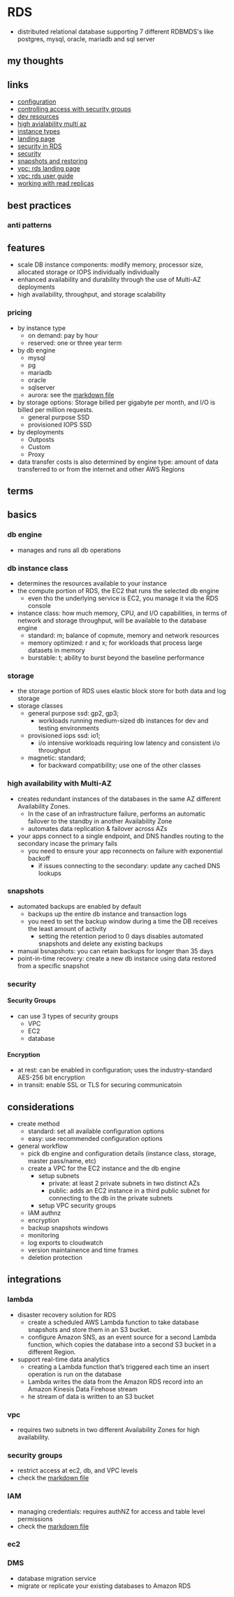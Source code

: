 # RDS

- distributed relational database supporting 7 different RDBMDS's like postgres, mysql, oracle, mariadb and sql server

## my thoughts

## links

- [configuration](https://docs.aws.amazon.com/AmazonRDS/latest/UserGuide/CHAP_RDS_Configuring.html)
- [controlling access with security groups](https://docs.aws.amazon.com/AmazonRDS/latest/UserGuide/Overview.RDSSecurityGroups.html)
- [dev resources](https://aws.amazon.com/rds/resources/)
- [high avialability multi az](https://docs.aws.amazon.com/AmazonRDS/latest/UserGuide/Concepts.MultiAZ.html)
- [instance types](https://aws.amazon.com/rds/instance-types/)
- [landing page](https://aws.amazon.com/rds/?did=ap_card&trk=ap_card)
- [security in RDS](https://docs.aws.amazon.com/AmazonRDS/latest/UserGuide/UsingWithRDS.html)
- [security](https://docs.aws.amazon.com//AmazonRDS/latest/UserGuide/UsingWithRDS.html)
- [snapshots and restoring](https://docs.aws.amazon.com//AmazonRDS/latest/UserGuide/CHAP_CommonTasks.BackupRestore.html)
- [vpc: rds landing page](https://docs.aws.amazon.com/AmazonRDS/latest/UserGuide/USER_VPC.html)
- [vpc: rds user guide](https://docs.aws.amazon.com/AmazonRDS/latest/UserGuide/USER_VPC.WorkingWithRDSInstanceinaVPC.html)
- [working with read replicas](https://docs.aws.amazon.com/AmazonRDS/latest/UserGuide/USER_ReadRepl.html)

## best practices

### anti patterns

## features

- scale DB instance components: modify memory, processor size, allocated storage or IOPS individually individually
- enhanced availability and durability through the use of Multi-AZ deployments
- high availability, throughput, and storage scalability

### pricing

- by instance type
  - on demand: pay by hour
  - reserved: one or three year term
- by db engine
  - mysql
  - pg
  - mariadb
  - oracle
  - sqlserver
  - aurora: see the [markdown file](./rds-aurora.md)
- by storage options: Storage billed per gigabyte per month, and I/O is billed per million requests.
  - general purpose SSD
  - provisioned IOPS SSD
- by deployments
  - Outposts
  - Custom
  - Proxy
- data transfer costs is also determined by engine type: amount of data transferred to or from the internet and other AWS Regions

## terms

## basics

### db engine

- manages and runs all db operations

### db instance class

- determines the resources available to your instance
- the compute portion of RDS, the EC2 that runs the selected db engine
  - even tho the underlying service is EC2, you manage it via the RDS console
- instance class: how much memory, CPU, and I/O capabilities, in terms of network and storage throughput, will be available to the database engine
  - standard: m; balance of copmute, memory and network resources
  - memory optimized: r and x; for workloads that process large datasets in memory
  - burstable: t; ability to burst beyond the baseline performance

### storage

- the storage portion of RDS uses elastic block store for both data and log storage
- storage classes
  - general purpose ssd: gp2, gp3;
    - workloads running medium-sized db instances for dev and testing environments
  - provisioned iops ssd: io1;
    - i/o intensive workloads requiring low latency and consistent i/o throughput
  - magnetic: standard;
    - for backward compatibility; use one of the other classes

### high availability with Multi-AZ

- creates redundant instances of the databases in the same AZ different Availability Zones.
  - In the case of an infrastructure failure, performs an automatic failover to the standby in another Availability Zone
  - automates data replication & failover across AZs
- your apps connect to a single endpoint, and DNS handles routing to the secondary incase the primary fails
  - you need to ensure your app reconnects on failure with exponential backoff
    - if issues connecting to the secondary: update any cached DNS lookups

### snapshots

- automated backups are enabled by default
  - backups up the entire db instance and transaction logs
  - you need to set the backup window during a time the DB receives the least amount of activity
    - setting the retention period to 0 days disables automated snapshots and delete any existing backups
- manual bsnapshots: you can retain backups for longer than 35 days
- point-in-time recovery: create a new db instance using data restored from a specific snapshot

### security

#### Security Groups

- can use 3 types of security groups
  - VPC
  - EC2
  - database

#### Encryption

- at rest: can be enabled in configuration; uses the industry-standard AES-256 bit encryption
- in transit: enable SSL or TLS for securing communicatoin

## considerations

- create method
  - standard: set all available configuration options
  - easy: use recommended configuration options
- general workflow
  - pick db engine and configuration details (instance class, storage, master pass/name, etc)
  - create a VPC for the EC2 instance and the db engine
    - setup subnets
      - private: at least 2 private subnets in two distinct AZs
      - public: adds an EC2 instance in a third public subnet for connecting to the db in the private subnets
    - setup VPC security groups
  - IAM authnz
  - encryption
  - backup snapshots windows
  - monitoring
  - log exports to cloudwatch
  - version maintainence and time frames
  - deletion protection

## integrations

### lambda

- disaster recovery solution for RDS
  - create a scheduled AWS Lambda function to take database snapshots and store them in an S3 bucket.
  - configure Amazon SNS, as an event source for a second Lambda function, which copies the database into a second S3 bucket in a different Region.
- support real-time data analytics
  - creating a Lambda function that’s triggered each time an insert operation is run on the database
  - Lambda writes the data from the Amazon RDS record into an Amazon Kinesis Data Firehose stream
  - he stream of data is written to an S3 bucket

### vpc

- requires two subnets in two different Availability Zones for high availability.

### security groups

- restrict access at ec2, db, and VPC levels
- check the [markdown file](../networkingContentDelivery/securitygroups.md)

### IAM

- managing credentials: requires authNZ for access and table level permissions
- check the [markdown file](../securityIdentityCompliance/iam.md)

### ec2

### DMS

- database migration service
- migrate or replicate your existing databases to Amazon RDS
